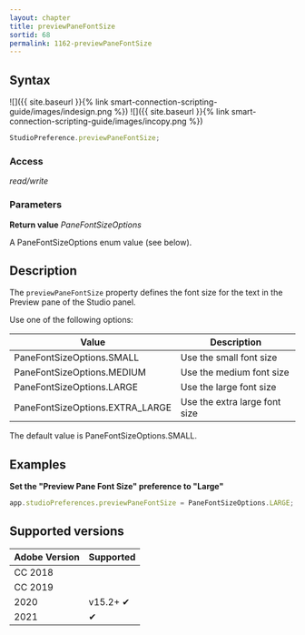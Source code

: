 ```yaml
---
layout: chapter
title: previewPaneFontSize
sortid: 68
permalink: 1162-previewPaneFontSize
---
```

## Syntax

![]({{ site.baseurl }}{% link smart-connection-scripting-guide/images/indesign.png %}) ![]({{ site.baseurl }}{% link smart-connection-scripting-guide/images/incopy.png %}) 
```javascript
StudioPreference.previewPaneFontSize;
```

### Access

*read/write*

### Parameters

**Return value** *PaneFontSizeOptions*

A PaneFontSizeOptions enum value (see below).

## Description

The `previewPaneFontSize` property defines the font size for the text in the Preview pane of the Studio panel.

Use one of the following options:

| Value                           | Description                   |
|---------------------------------|-------------------------------|
| PaneFontSizeOptions.SMALL       | Use the small font size       |
| PaneFontSizeOptions.MEDIUM      | Use the medium font size      |
| PaneFontSizeOptions.LARGE       | Use the large font size       |
| PaneFontSizeOptions.EXTRA_LARGE | Use the extra large font size |

The default value is PaneFontSizeOptions.SMALL.

## Examples

**Set the "Preview Pane Font Size" preference to "Large"**

```javascript
app.studioPreferences.previewPaneFontSize = PaneFontSizeOptions.LARGE;
```

## Supported versions

| Adobe Version | Supported |
|---------------|-----------|
| CC 2018       |           |
| CC 2019       |           |
| 2020          | v15.2+ ✔  |
| 2021          | ✔         |
